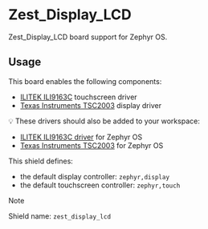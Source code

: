 # Zest_Display_LCD

Zest_Display_LCD board support for Zephyr OS.

## Usage

This board enables the following components:

- [ILITEK ILI9163C](https://www.buydisplay.com/download/ic/ILI9163.pdf) touchscreen driver
- [Texas Instruments TSC2003](https://www.ti.com/lit/ds/symlink/tsc2003.pdf) display driver

:bulb: These drivers should also be added to your workspace:

- [ILITEK ILI9163C driver](https://github.com/catie-aq/zephyr_ilitek-ili9163c) for Zephyr OS
- [Texas Instruments TSC2003](https://github.com/catie-aq/zephyr_ti-tsc2003) for Zephyr OS

This shield defines:

- the default display controller: `zephyr,display`
- the default touchscreen controller: `zephyr,touch`

> [!NOTE]
> Shield name: `zest_display_lcd`
